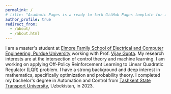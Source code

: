 ```yaml
---
permalink: /
# title: "Academic Pages is a ready-to-fork GitHub Pages template for academic personal websites"
author_profile: true
redirect_from: 
  - /about/
  - /about.html
---
```


I am a master's student at [Elmore Family School of Electrical and Computer Engineering, Purdue University](https://engineering.purdue.edu/ECE) working with Prof. [Vijay Gupta](https://engineering.purdue.edu/Vijay-Gupta). My research interests are at the intersection of control theory and machine learning. I am working on applying Off-Policy Reinforcement Learning to Linear Quadratic Regulator (LQR) problem. I have a strong background and deep interest in mathematics, specifically optimization and probability theory. I completed my bachelor's degree in Automation and Control from [Tashkent State Transport University](https://tstu.uz/), Uzbekistan, in 2023. 

